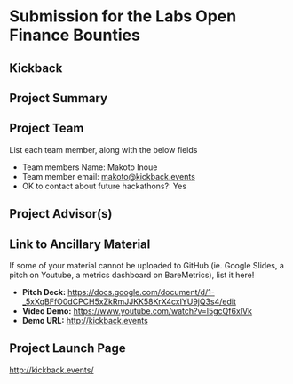 # Submission for the Labs Open Finance Bounties

## Kickback

## Project Summary

## Project Team
List each team member, along with the below fields

* Team members Name: Makoto Inoue
* Team member email: makoto@kickback.events
* OK to contact about future hackathons?: Yes

## Project Advisor(s)

## Link to Ancillary Material
If some of your material cannot be uploaded to GitHub (ie. Google Slides, a pitch on Youtube, a metrics dashboard on BareMetrics), list it here!

- **Pitch Deck:** https://docs.google.com/document/d/1-_5xXqBFfO0dCPCH5xZkRmJJKK58KrX4cxIYU9jQ3s4/edit
- **Video Demo:** https://www.youtube.com/watch?v=l5gcQf6xIVk
- **Demo URL:** http://kickback.events

## Project Launch Page

http://kickback.events/
